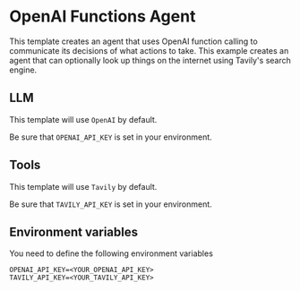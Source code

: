 # OpenAI Functions Agent

This template creates an agent that uses OpenAI function calling to communicate its decisions of what actions to take.
This example creates an agent that can optionally look up things on the internet using Tavily's search engine.

##  LLM

This template will use `OpenAI` by default. 

Be sure that `OPENAI_API_KEY` is set in your environment.

##  Tools

This template will use `Tavily` by default. 

Be sure that `TAVILY_API_KEY` is set in your environment.

##  Environment variables

You need to define the following environment variables

```
OPENAI_API_KEY=<YOUR_OPENAI_API_KEY>
TAVILY_API_KEY=<YOUR_TAVILY_API_KEY>
```

